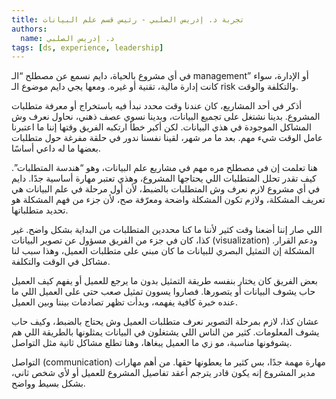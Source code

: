```yaml
---
title: تجربة د. إدريس الصلبي - رئيس قسم علم البيانات
authors:
  name: د. إدريس الصلبي
tags: [ds, experience, leadership]
---
```


في أي مشروع بالحياة، دايم نسمع عن مصطلح “الـ management” أو الإدارة، سواء كانت إدارة مالية، تقنية أو غيره. ومعها يجي دايم موضوع الـ risk والتكلفة والوقت.

أذكر في أحد المشاريع، كان عندنا وقت محدد نبدأ فيه باستخراج أو معرفة متطلبات المشروع. بدينا نشتغل على تجميع البيانات، وبدينا نسوي عصف ذهني، نحاول نعرف وش المشاكل الموجودة في هذي البيانات. لكن أكبر خطأ ارتكبه الفريق وقتها إننا ما اعتبرنا عامل الوقت شيء مهم. بعد ما مر شهر، لقينا نفسنا ندور في حلقة مفرغة حول متطلبات بعضها ما له داعي أساسًا.

هنا تعلمت إن في مصطلح مره مهم في مشاريع علم البيانات، وهو “هندسة المتطلبات”. كيف تقدر تحلل المتطلبات اللي يحتاجها المشروع، وهذي تعتبر مهارة أساسية جدًا. دايم في أي مشروع لازم نعرف وش المتطلبات بالضبط، لأن أول مرحلة في علم البيانات هي تعريف المشكلة، ولازم تكون المشكلة واضحة ومعرّفة صح، لأن جزء من فهم المشكلة هو تحديد متطلباتها.

اللي صار إننا أضعنا وقت كثير لأننا ما كنا محددين المتطلبات من البداية بشكل واضح. غير كذا، كان في جزء من الفريق مسؤول عن تصوير البيانات (visualization) ودعم القرار. المشكلة إن التمثيل البصري للبيانات ما كان مبني على متطلبات العميل، وهذا سبب لنا مشاكل في الوقت والتكلفة.

بعض الفريق كان يختار بنفسه طريقة التمثيل بدون ما يرجع للعميل أو يفهم كيف العميل حاب يشوف البيانات أو يتصورها. فصاروا يسوون تمثيل صعب حتى على العميل اللي ما عنده خبرة كافية يفهمه، وبدأت تظهر تصادمات بيننا وبين العميل.

عشان كذا، لازم بمرحلة التصوير نعرف متطلبات العميل وش يحتاج بالضبط، وكيف حاب يشوف المعلومات. كثير من الناس اللي يشتغلون في البيانات يمثلونها بالطريقة اللي هم يشوفونها مناسبة، مو زي ما العميل يبغاها، وهنا تطلع مشاكل ثانية مثل التواصل.

التواصل (communication) مهارة مهمة جدًا، بس كثير ما يعطونها حقها. من أهم مهارات مدير المشروع إنه يكون قادر يترجم أعقد تفاصيل المشروع للعميل أو لأي شخص ثاني، بشكل بسيط وواضح.
